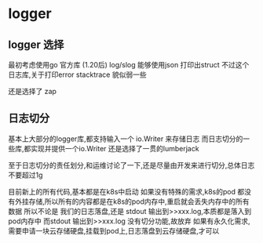 # logger

## logger 选择
最初考虑使用go 官方库 (1.20后) log/slog
能够使用json 打印出struct
不过这个日志库,关于打印error stacktrace 貌似弱一些

还是选择了 zap


## 日志切分
基本上大部分的logger库,都支持输入一个 io.Writer 来存储日志
而日志切分的一些库,都实现并提供一个io.Writer
还是选择了一贯的lumberjack

至于日志切分的责任划分,和运维讨论了一下,还是尽量由开发来进行切分,总体日志不要超过1g

目前新上的所有代码,基本都是在k8s中启动
如果没有特殊的需求,k8s的pod 都没有外挂存储,所以所有的内容都是在k8s的pod内存中,重启就会丢失内存中的所有数据
所以不论是 我们的日志落盘,还是 stdout 输出到>>xxx.log,本质都是落入到pod内存中
而stdout 输出到>>xxx.log 没有切分功能,故放弃
如果有永久化需求,需要申请一块云存储硬盘,挂载到pod上,日志落盘到云存储硬盘,才可以